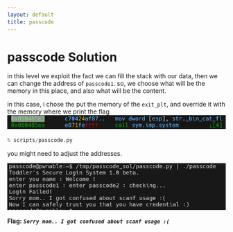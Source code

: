 ```yaml
---
layout: default
title: passcode
---
```


# passcode Solution

in this level we exploit the fact we can fill the stack with our data, then we can change the address of `passcode1`.
so, we choose what will be the memory in this place, and also what will be the content.

in this case, i chose the put the memory of the `exit_plt`, and override it with the memory where we print the flag 
![image](./images/passcode_1.png)


```py
% scripts/passcode.py
```
 you might need to adjust the addresses.

![image](./images/passcode_2.png)

**Flag:** ***`Sorry mom.. I got confused about scanf usage :(`***
